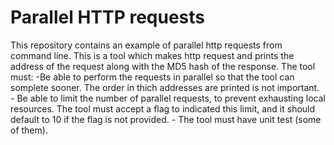 # Parallel HTTP requests

This repository contains an example of parallel http requests from command line. This is a tool which makes http request and prints the address of the request along with the MD5 hash of the response.
The tool must:
    -Be able to perform the requests in parallel so that the tool can somplete sooner. The order in thich addresses are printed is not important.
    - Be able to limit the number of parallel requests, to prevent exhausting local resources. The tool must accept a flag to indicated this limit, and it should default to 10 if the flag is not provided.
    - The tool must have unit test (some of them).
